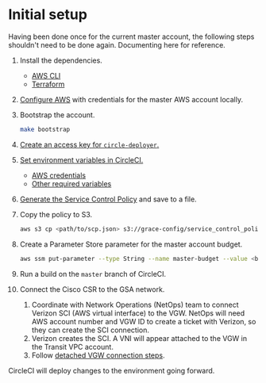 # Initial setup

Having been done once for the current master account, the following steps shouldn't need to be done again. Documenting here for reference.

1. Install the dependencies.
    * [AWS CLI](https://docs.aws.amazon.com/cli/latest/userguide/installing.html)
    * [Terraform](https://www.terraform.io/)
1. [Configure AWS](https://www.terraform.io/docs/providers/aws/#authentication) with credentials for the master AWS account locally.
1. Bootstrap the account.

    ```sh
    make bootstrap
    ```

1. [Create an access key for `circle-deployer`.](https://console.aws.amazon.com/iam/home#/users/circle-deployer?section=security_credentials)
1. [Set environment variables in CircleCI.](https://circleci.com/gh/GSA/grace-core/edit#env-vars)
    * [AWS credentials](https://www.terraform.io/docs/providers/aws/#environment-variables)
    * [Other required variables](terraform/master/veriables.tf)
1. [Generate the Service Control Policy](https://github.com/GSA/security-benchmarks/tree/master/scp) and save to a file.
1. Copy the policy to S3.

    ```sh
    aws s3 cp <path/to/scp.json> s3://grace-config/service_control_policy.json
    ```

1. Create a Parameter Store parameter for the master account budget.

    ```sh
    aws ssm put-parameter --type String --name master-budget --value <budget>
    ```

1. Run a build on the `master` branch of CircleCI.
1. Connect the Cisco CSR to the GSA network.
    1. Coordinate with Network Operations (NetOps) team to connect Verizon SCI (AWS virtual interface) to the VGW. NetOps will need AWS account number and VGW ID to create a ticket with Verizon, so they can create the SCI connection.
    1. Verizon creates the SCI. A VNI will appear attached to the VGW in the Transit VPC account.
    1. Follow [detached VGW connection steps](https://docs.aws.amazon.com/solutions/latest/cisco-based-transit-vpc/appendix-d.html).

CircleCI will deploy changes to the environment going forward.

